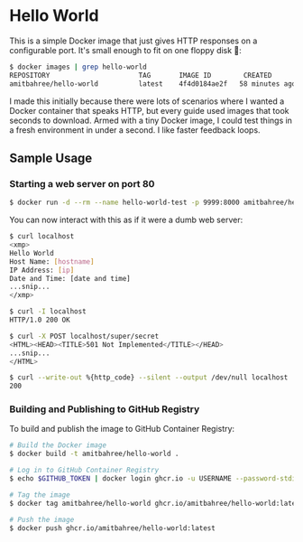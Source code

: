 # Hello World

This is a simple Docker image that just gives HTTP responses on a configurable port. It's small enough to fit on one floppy disk 💾:

```bash
$ docker images | grep hello-world
REPOSITORY                      TAG       IMAGE ID        CREATED          VIRTUAL SIZE
amitbahree/hello-world          latest    4f4d0184ae2f   58 minutes ago    4.27MB
```

I made this initially because there were lots of scenarios where I wanted a Docker container that speaks HTTP, but every guide used images that took seconds to download. Armed with a tiny Docker image, I could test things in a fresh environment in under a second. I like faster feedback loops.

## Sample Usage

### Starting a web server on port 80

```bash
$ docker run -d --rm --name hello-world-test -p 9999:8000 amitbahree/hello-world 
```

You can now interact with this as if it were a dumb web server:

```bash
$ curl localhost
<xmp>
Hello World
Host Name: [hostname]
IP Address: [ip]
Date and Time: [date and time]
...snip...
</xmp>
```

```bash
$ curl -I localhost
HTTP/1.0 200 OK
```

```bash
$ curl -X POST localhost/super/secret
<HTML><HEAD><TITLE>501 Not Implemented</TITLE></HEAD>
...snip...
</HTML>
```

```bash
$ curl --write-out %{http_code} --silent --output /dev/null localhost
200
```

### Building and Publishing to GitHub Registry

To build and publish the image to GitHub Container Registry:

```bash
# Build the Docker image
$ docker build -t amitbahree/hello-world .

# Log in to GitHub Container Registry
$ echo $GITHUB_TOKEN | docker login ghcr.io -u USERNAME --password-stdin

# Tag the image
$ docker tag amitbahree/hello-world ghcr.io/amitbahree/hello-world:latest

# Push the image
$ docker push ghcr.io/amitbahree/hello-world:latest
```
